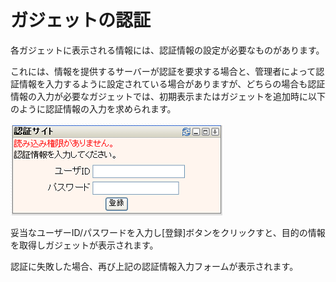 # ガジェットの認証

各ガジェットに表示される情報には、認証情報の設定が必要なものがあります。

これには、情報を提供するサーバーが認証を要求する場合と、管理者によって認証情報を入力するように設定されている場合がありますが、どちらの場合も認証情報の入力が必要なガジェットでは、初期表示またはガジェットを追加時に以下のように認証情報の入力を求められます。

![ガジェットの認証][Authentication of gadget]

妥当なユーザーID/パスワードを入力し[登録]ボタンをクリックすと、目的の情報を取得しガジェットが表示されます。

認証に失敗した場合、再び上記の認証情報入力フォームが表示されます。


[Authentication of gadget]: images/etc/authentication-of-gadget.png "ガジェットの認証"
